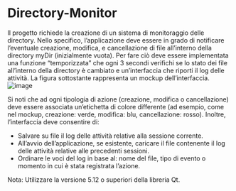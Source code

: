 # Directory-Monitor
Il progetto richiede la creazione di un sistema di monitoraggio delle directory. Nello specifico, l’applicazione deve essere in grado di notificare l’eventuale creazione, modifica, e cancellazione di file all’interno della directory myDir (inizialmente vuota). Per fare ciò deve essere implementata una funzione “temporizzata” che ogni 3 secondi verifichi se lo stato dei file all’interno della directory è cambiato e un’interfaccia che riporti il log delle attività. La figura sottostante rappresenta un mockup dell’interfaccia.
![image](https://user-images.githubusercontent.com/101665044/190693585-27f2cb4c-7181-403b-8b07-2cf61b0d8fc8.png)

Si noti che ad ogni tipologia di azione (creazione, modifica o cancellazione) deve essere associata un’etichetta di colore differente (ad esempio, come nel mockup, creazione: verde, modifica: blu, cancellazione: rosso). Inoltre, l’interfaccia deve consentire di: 
- Salvare su file il log delle attività relative alla sessione corrente. 
- All’avvio dell’applicazione, se esistente, caricare il file contenente il log delle attività relative alle precedenti sessioni. 
- Ordinare le voci del log in base al: nome del file, tipo di evento o momento in cui è stata registrata l’azione.

Nota: Utilizzare la versione 5.12 o superiori della libreria Qt.
